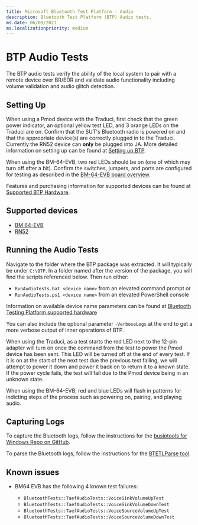 ```yaml
---
title: Microsoft Bluetooth Test Platform - Audio
description: Bluetooth Test Platform (BTP) Audio tests.
ms.date: 06/09/2021
ms.localizationpriority: medium
---
```


# BTP Audio Tests

The BTP audio tests verify the ability of the local system to pair with a remote device over BR/EDR and validate audio functionality including volume validation and audio glitch detection.

## Setting Up

When using a Pmod device with the Traduci, first check that the green power indicator, an optional yellow test LED, and 3 orange LEDs on the Traduci are on. Confirm that the SUT's Bluetooth radio is powered on and that the appropriate device(s) are correctly plugged in to the Traduci. Currently the RN52 device can **only** be plugged into JA. More detailed information on setting up can be found at [Setting up BTP](testing-BTP-setup.md).

When using the BM-64-EVB, two red LEDs should be on (one of which may turn off after a bit). Confirm the switches, jumpers, and ports are configured for testing as described in the [BM-64-EVB board overview](testing-BTP-hw-bm64.md#getting-started).

Features and purchasing information for supported devices can be found at [Supported BTP Hardware](testing-BTP-hw.md).

## Supported devices

- [BM 64-EVB](testing-BTP-hw-bm64.md)
- [RN52](testing-BTP-hw-rn52.md) 

## Running the Audio Tests

Navigate to the folder where the BTP package was extracted. It will typically be under `C:\BTP`. In a folder named after the version of the package, you will find the scripts referenced below. Then run either:

- `RunAudioTests.bat <device name>` from an elevated command prompt or
- `RunAudioTests.ps1 <device name>` from an elevated PowerShell console

Information on available device name parameters can be found at [Bluetooth Testing Platform supported hardware](testing-BTP-hw.md#supported-devices)

You can also include the optional parameter `-VerboseLogs` at the end to get a more verbose output of inner operations of BTP.

When using the Traduci, as a test starts the red LED next to the 12-pin adapter will turn on once the command from the test to power the Pmod device has been sent. This LED will be turned off at the end of every test. If it is on at the start of the next test due the previous test failing, we will attempt to power it down and power it back on to return it to a known state. If the power cycle fails, the test will fail due to the Pmod device being in an unknown state.

When using the BM-64-EVB, red and blue LEDs will flash in patterns for indicting steps of the process such as powering on, pairing, and playing audio.

## Capturing Logs

To capture the Bluetooth logs, follow the instructions for the [busiotools for Windows Repo on GitHub](https://github.com/microsoft/busiotools/blob/master/bluetooth/tracing/readme.md).

To parse the Bluetooth logs, follow the instructions for the [BTETLParse tool](testing-BTP-tools-btetlparse.md).

## Known issues

- BM64 EVB has the following 4 known test failures:

  - `BluetoothTests::TaefAudioTests::VoiceSinkVolumeUpTest`
  - `BluetoothTests::TaefAudioTests::VoiceSinkVolumeDownTest`
  - `BluetoothTests::TaefAudioTests::VoiceSourceVolumeUpTest`
  - `BluetoothTests::TaefAudioTests::VoiceSourceVolumeDownTest`
